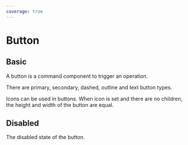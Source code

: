 ```yaml
---
coverage: true
---
```


# Button

## Basic

A button is a command component to trigger an operation.

<LiveEditor sourceCodePath="../../../example/button/index.jsx"></LiveEditor>

There are primary, secondary, dashed, outline and text button types.

Icons can be used in buttons. When icon is set and there are no children, the height and width of the button are equal.

## Disabled

The disabled state of the button.

<LiveEditor sourceCodePath="../../../example/button/disable.jsx"></LiveEditor>
